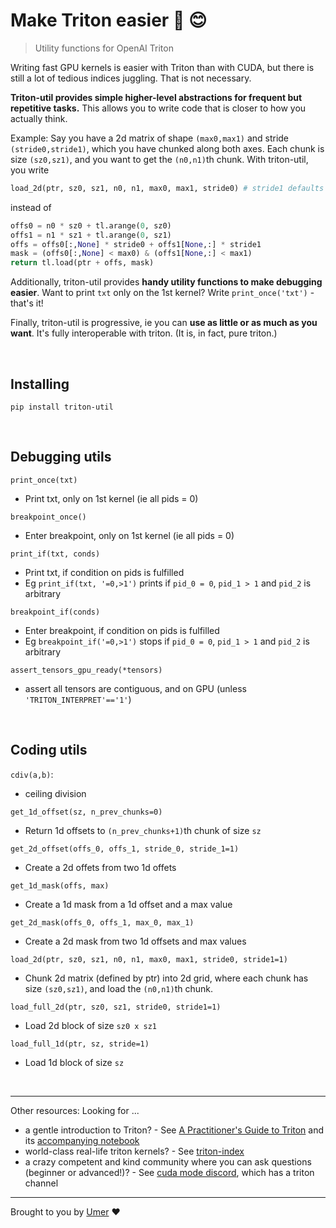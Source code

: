 # Make Triton easier 🔱 😊
> Utility functions for OpenAI Triton

Writing fast GPU kernels is easier with Triton than with CUDA, but there is still a lot of tedious indices juggling. That is not necessary.

**Triton-util provides simple higher-level abstractions for frequent but repetitive tasks.** This allows you to write code that is closer to how you actually think.

Example: Say you have a 2d matrix of shape `(max0,max1)` and stride `(stride0,stride1)`, which you have chunked along both axes. Each chunk is size `(sz0,sz1)`, and you want to get the `(n0,n1)`th chunk. With triton-util, you write
```py
load_2d(ptr, sz0, sz1, n0, n1, max0, max1, stride0) # stride1 defaults to 1
```
instead of
```py
offs0 = n0 * sz0 + tl.arange(0, sz0)
offs1 = n1 * sz1 + tl.arange(0, sz1)
offs = offs0[:,None] * stride0 + offs1[None,:] * stride1
mask = (offs0[:,None] < max0) & (offs1[None,:] < max1)
return tl.load(ptr + offs, mask) 
```

Additionally, triton-util provides **handy utility functions to make debugging easier**. Want to print `txt` only on the 1st kernel? Write `print_once('txt')` - that's it!

Finally, triton-util is progressive, ie you can **use as little or as much as you want**. It's fully interoperable with triton. (It is, in fact, pure triton.)

<br/>

## Installing
```pip install triton-util```

<br/>

## Debugging utils

`print_once(txt)`
- Print txt, only on 1st kernel (ie all pids = 0)

`breakpoint_once()`
- Enter breakpoint, only on 1st kernel (ie all pids = 0)

`print_if(txt, conds)`
- Print txt, if condition on pids is fulfilled
- Eg `print_if(txt, '=0,>1')` prints if `pid_0 = 0`, `pid_1 > 1` and `pid_2` is arbitrary

`breakpoint_if(conds)`
- Enter breakpoint, if condition on pids is fulfilled
- Eg `breakpoint_if('=0,>1')` stops if `pid_0 = 0`, `pid_1 > 1` and `pid_2` is arbitrary

`assert_tensors_gpu_ready(*tensors)`
- assert all tensors are contiguous, and on GPU (unless `'TRITON_INTERPRET'=='1'`)

<br/>

## Coding utils

`cdiv(a,b)`:
- ceiling division

`get_1d_offset(sz, n_prev_chunks=0)`
- Return 1d offsets to `(n_prev_chunks+1)`th chunk of size `sz`

`get_2d_offset(offs_0, offs_1, stride_0, stride_1=1)`
- Create a 2d offets from two 1d offets

`get_1d_mask(offs, max)`
- Create a 1d mask from a 1d offset and a max value

`get_2d_mask(offs_0, offs_1, max_0, max_1)`
- Create a 2d mask from two 1d offsets and max values

`load_2d(ptr, sz0, sz1, n0, n1, max0, max1, stride0, stride1=1)`
- Chunk 2d matrix (defined by ptr) into 2d grid, where each chunk has size `(sz0,sz1)`, and load the `(n0,n1)`th chunk.

`load_full_2d(ptr, sz0, sz1, stride0, stride1=1)`
- Load 2d block of size `sz0 x sz1`

`load_full_1d(ptr, sz, stride=1)`
- Load 1d block of size `sz`

<br/>

___

Other resources: Looking for ...
- a gentle introduction to Triton? - See [A Practitioner's Guide to Triton](https://www.youtube.com/watch?v=DdTsX6DQk24) and its [accompanying notebook](https://github.com/cuda-mode/lectures/blob/main/lecture_014/A_Practitioners_Guide_to_Triton.ipynb)
- world-class real-life triton kernels? - See [triton-index](https://github.com/cuda-mode/triton-index)
- a crazy competent and kind community where you can ask questions (beginner or advanced!)? - See [cuda mode discord](https://discord.gg/cudamode), which has a triton channel

---

Brought to you by [Umer](https://x.com/UmerHAdil) ❤️
